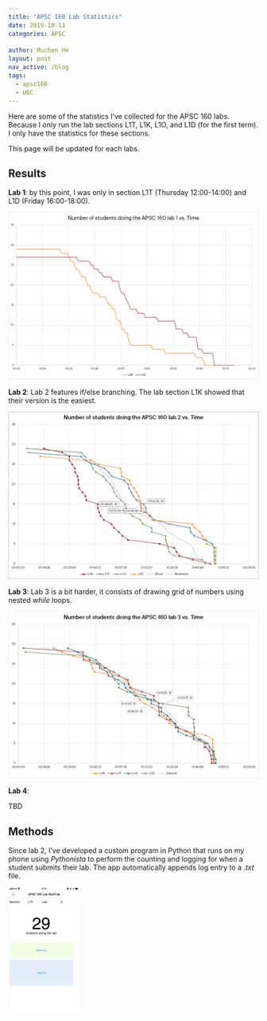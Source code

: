 ```yaml
---
title: "APSC 160 Lab Statistics"
date: 2019-10-11
categories: APSC

author: Muchen He
layout: post
nav_active: /blog
tags:
  - apsc160
  - UBC
---
```


Here are some of the statistics I’ve collected for the APSC 160 labs. Because I only run the lab sections L1T, L1K, L1O, and L1D (for the first term). I only have the statistics for these sections.

This page will be updated for each labs.



## Results

**Lab 1**: by this point, I was only in section L1T (Thursday 12:00-14:00) and L1D (Friday 16:00-18:00).

![1570840412209](/assets/blog/apsc160/1570840412209.png)

**Lab 2**: Lab 2 features if/else branching. The lab section L1K showed that their version is the easiest.

![1570840448406](assets/blog/apsc160/1570840448406.png)

**Lab 3**: Lab 3 is a bit harder, it consists of drawing grid of numbers using nested *while* loops.

![1570840588898](assets/blog/apsc160/1570840588898.png)

**Lab 4**:

TBD



## Methods

Since lab 2, I’ve developed a custom program in Python that runs on my phone using *Pythonista* to perform the counting and logging for when a student submits their lab. The app automatically appends log entry to a *.txt* file.

<img src="assets/blog/apsc160/1570813361974.png" alt="1570813361974" style="zoom:25%;" />



